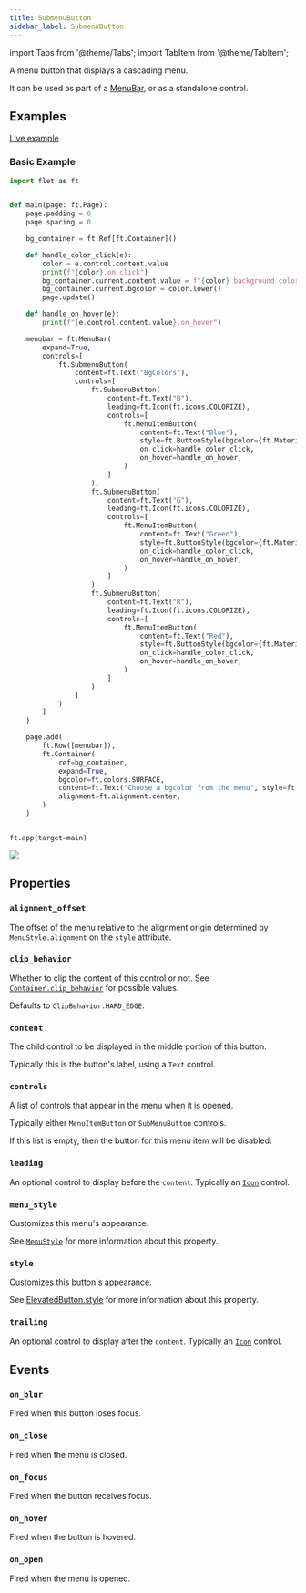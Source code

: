 ```yaml
---
title: SubmenuButton
sidebar_label: SubmenuButton
---
```


import Tabs from '@theme/Tabs';
import TabItem from '@theme/TabItem';

A menu button that displays a cascading menu.

It can be used as part of a [MenuBar](/docs/controls/menubar), or as a standalone control.

## Examples

[Live example](https://flet-controls-gallery.fly.dev/buttons/submenubutton)

### Basic Example

<Tabs groupId="language">
  <TabItem value="python" label="Python" default>

```python
import flet as ft


def main(page: ft.Page):
    page.padding = 0
    page.spacing = 0

    bg_container = ft.Ref[ft.Container]()

    def handle_color_click(e):
        color = e.control.content.value
        print(f"{color}.on_click")
        bg_container.current.content.value = f"{color} background color"
        bg_container.current.bgcolor = color.lower()
        page.update()

    def handle_on_hover(e):
        print(f"{e.control.content.value}.on_hover")

    menubar = ft.MenuBar(
        expand=True,
        controls=[
            ft.SubmenuButton(
                content=ft.Text("BgColors"),
                controls=[
                    ft.SubmenuButton(
                        content=ft.Text("B"),
                        leading=ft.Icon(ft.icons.COLORIZE),
                        controls=[
                            ft.MenuItemButton(
                                content=ft.Text("Blue"),
                                style=ft.ButtonStyle(bgcolor={ft.MaterialState.HOVERED: ft.colors.BLUE}),
                                on_click=handle_color_click,
                                on_hover=handle_on_hover,
                            )
                        ]
                    ),
                    ft.SubmenuButton(
                        content=ft.Text("G"),
                        leading=ft.Icon(ft.icons.COLORIZE),
                        controls=[
                            ft.MenuItemButton(
                                content=ft.Text("Green"),
                                style=ft.ButtonStyle(bgcolor={ft.MaterialState.HOVERED: ft.colors.GREEN}),
                                on_click=handle_color_click,
                                on_hover=handle_on_hover,
                            )
                        ]
                    ),
                    ft.SubmenuButton(
                        content=ft.Text("R"),
                        leading=ft.Icon(ft.icons.COLORIZE),
                        controls=[
                            ft.MenuItemButton(
                                content=ft.Text("Red"),
                                style=ft.ButtonStyle(bgcolor={ft.MaterialState.HOVERED: ft.colors.RED}),
                                on_click=handle_color_click,
                                on_hover=handle_on_hover,
                            )
                        ]
                    )
                ]
            )
        ]
    )

    page.add(
        ft.Row([menubar]),
        ft.Container(
            ref=bg_container,
            expand=True,
            bgcolor=ft.colors.SURFACE,
            content=ft.Text("Choose a bgcolor from the menu", style=ft.TextThemeStyle.HEADLINE_LARGE),
            alignment=ft.alignment.center,
        )
    )


ft.app(target=main)
```

  </TabItem>

</Tabs>

<img src="/img/docs/controls/submenu-button/submenu-button.gif" className="screenshot-20" />

## Properties

### `alignment_offset`

The offset of the menu relative to the alignment origin determined by `MenuStyle.alignment` on the `style` attribute.

### `clip_behavior`

Whether to clip the content of this control or not. See [`Container.clip_behavior`](/docs/controls/container#clip_behavior) for possible values.

Defaults to `ClipBehavior.HARD_EDGE`.

### `content`

The child control to be displayed in the middle portion of this button.

Typically this is the button's label, using a `Text` control.

### `controls`

A list of controls that appear in the menu when it is opened.

Typically either `MenuItemButton` or `SubMenuButton` controls.

If this list is empty, then the button for this menu item will be disabled.

### `leading`

An optional control to display before the `content`. Typically an [`Icon`](/docs/controls/icon) control.

### `menu_style`

Customizes this menu's appearance.

See [`MenuStyle`](/docs/controls/menubar#menustyle-class) for more information about this property.

### `style`

Customizes this button's appearance.

See [ElevatedButton.style](/docs/controls/elevatedbutton#style) for more information about this property.

### `trailing`

An optional control to display after the `content`. Typically an [`Icon`](/docs/controls/icon) control.

## Events

### `on_blur`

Fired when this button loses focus.

### `on_close`

Fired when the menu is closed.

### `on_focus`

Fired when the button receives focus.

### `on_hover`

Fired when the button is hovered.

### `on_open`

Fired when the menu is opened.
